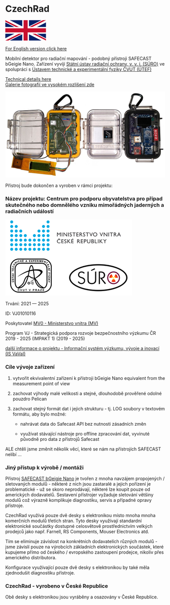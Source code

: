 # CzechRad

<img src="Images/flag_EN.png" alt="čeština" width="128"/>

[For English version click here](README.md)  

Mobilní detektor pro radiační mapování - podobný přístroji SAFECAST bGeigie Nano. 
Zařízení vyvíjí [Státní ústav radiační ochrany, v. v. i. (SÚRO)](https://www.suro.cz/cz/suro) ve spolupráci s [Ústavem technické a experimentální fyziky ČVUT (ÚTEF)](http://www.utef.cvut.cz/utef)

[Technical details here](/HARDWARE_details)  
[Galerie fotografií ve vysokém rozlišení zde](https://flic.kr/s/aHsmUcpD1h)  

<img src="Images/CzechRad_vs_bGeigie_web.jpg" alt="CzechRad prototype copared with SAFECAST bGeigie Nano" width="800"/>

Přístroj bude dokončen a vyroben v rámci projektu:


### Název projektu: Centrum pro podporu obyvatelstva pro případ skutečného nebo domnělého vzniku mimořádných jaderných a radiačních událostí


<img src="Images/IMPAKT_loga_CZ.png" alt="Loga poskytovatele a řešitelů" width="400"/>

Trvání: 2021 — 2025

ID: VJ01010116

Poskytovatel 	[MV0 - Ministerstvo vnitra (MV)](https://www.mvcr.cz/)

Program 	VJ - Strategická podpora rozvoje bezpečnostního výzkumu ČR 2019 - 2025 (IMPAKT 1)  (2019 - 2025)

[další informace o projektu - Informační systém výzkumu, vývoje a inovací (IS VaVaI)](https://www.isvavai.cz/cep?s=jednoduche-vyhledavani&ss=detail&n=0&h=VJ01010116)




### Cíle vývoje zařízení

1) vytvořit ekvivalentní zařízení k přístroji bGeigie Nano equivalent from the measurement point of view

2) zachovat výhody malé velikosti a stejné, dlouhodobě prověřené odolné pouzdro Pelican

3) zachovat stejný formát dat i jejich strukturu - tj. LOG soubory v textovém formátu, aby bylo možné:
    
    - nahrávat data do Safecast API bez nutnosti zásadních změn
    
    - využívat stávající nástroje pro offline zpracování dat, vyvinuté původně pro data z přístrojů Safecast

ALE chtěli jsme změnit několik věcí, které se nám na přístrojích SAFECAST nelíbí ...

### Jiný přístup k výrobě / montáži

Přístroj [SAFECAST bGeigie Nano](https://safecast.org/devices/bgeigie-nano/) je tvořen z mnoha navzájem propojených / sletovaných modulů - některé z nich jsou zastaralé a jejich pořízení je problematické - už se skoro neprodávají, některé lze koupit pouze od amerických dodavatelů. Sestavení přístrojer vyžaduje sletování většiny modulů což výrazně komplikuje diagnostiku, servis a případné opravy přístroje.

CzechRad využívá pouze dvě desky s elektronikou místo mnoha mnoha komerčních modulů třetích stran. Tyto desky využívají standardní elektronické součástky dostupné celosvětově prostřednictvím velkých prodejců jako např. Farnell, RS Components, Mouser Electronics atd. 

Tím se eliminuje závislost na konkrétních dodavatelích různých modulů - jsme závislí pouze na výrobcích základních elektronických součástek, které kupujeme přímo od českého / evropského zastoupení prodejce, nikoliv přes amerického distributora. 

Konfigurace využívající pouze dvě desky s elektronikou by také měla zjednodušit diagnostiku přístroje.

### CzechRad - vyrobeno v České Republice

Obě desky s elektronikou jsou vyráběny a osazovány v České Republice.
